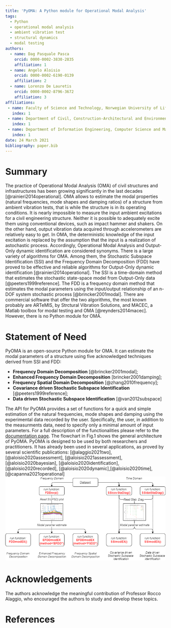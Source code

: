 ```yaml
---
title: 'PyOMA: A Python module for Operational Modal Analysis'
tags:
  - Python
  - operational modal analysis
  - ambient vibration test
  - structural dynamics
  - modal testing
authors:
  - name: Dag Pasquale Pasca
    orcid: 0000-0002-3830-2835
    affiliation: 1
  - name: Angelo Aloisio
    orcid: 0000-0002-6190-0139
    affiliation: 2
  - name: Lorenzo De Lauretis
    orcid: 0000-0002-8796-3672
    affiliation: 3
affiliations:
 - name: Faculty of Science and Technology, Norwegian University of Life Sciences, \AA s, Norway
   index: 1
 - name: Department of Civil, Construction-Architectural and Environmental Engineering, Università degli Studi dell'Aquila, L'Aquila, Italy
   index: 1
 - name: Department of Information Engineering, Computer Science and Mathematics, Università degli Studi dell'Aquila, L'Aquila, Italy
   index: 1
date: 24 March 2021
bibliography: paper.bib
---
```


# Summary
The practice of Operational Modal Analysis (OMA) of civil structures and
infrastructures has been growing significantly in the last decades 
[@rainieri2014operational]. OMA allows to estimate the modal properties 
(natural frequencies, mode shapes and damping ratios) of a structure from ambient 
vibration tests, that is while the structure is in its operating conditions. 
It is nearly impossible to measure the input ambient excitations for a civil
engineering structure. Neither it is possible to adequately excite them using 
conventional devices, such as impact hammer and shakers. On the other hand,
output vibration data acquired through accelerometers are relatively easy to get.
In OMA, the deterministic knowledge of the input excitation is replaced by the 
assumption that the input is a realization of astochastic process. Accordingly, 
Operational Modal Analysis and Output-Only dynamic identification are considered synonyms. 
There is a large variety of algorithms for OMA. Among them, the Stochastic Subspace 
Identification (SSI) and the Frequency Domain Decomposition (FDD) have proved to be 
effective and reliable algorithms for Output-Only dynamic identification 
[@rainieri2014operational]. The SSI is a time-domain method that estimates the 
stochastic state-space model from Output-Only data [@peeters1999reference]. The FDD 
is a frequency domain method that estimates the modal parameters using the input/output 
relationship of an n-DOF system stochastic process [@brincker2001modal]. There are
commercial software that offer the two algorithms, the most known probably are
ARTeMIS, by Strctural Vibration Solutions, and MACEC, a Matlab toolbox for modal 
testing and OMA [@reynders2014macec]. However, there is no Python module for OMA.


# Statement of Need
PyOMA is an open-source Python module for OMA. It can estimate the modal parameters
of a structure using five acknowledged techniques derived from SSI and FDD:
- **Frequency Domain Decomposition** [@brincker2001modal];
- **Enhanced Frequency Domain Decomposition** [brincker2001damping];
- **Frequency Spatial Domain Decomposition** [@zhang2010frequency];
- **Covariance driven Stochastic Subspace Identification** [@peeters1999reference];
- **Data driven Stochastic Subspace Identification** [@van2012subspace]

The API for PyOMA provides a set of functions for a quick and simple estimation of the 
natural frequencies, mode shapes and damping using the experimental data recorded 
by the user. Specifically, the user, in addition to the measurments data, need to
specify only a minimal amount of input parameters. For a full description of the 
functionalities please refer to the [documentation page](https://github.com/dagghe/PyOMA/wiki/Function-Description). 
The flowchart in Fig.1 shows the general architecture of PyOMA. PyOMA is designed to be 
used by both researchers and practitioners. It has already been used in several applications,
as proved by several scientific publications: [@alaggio2021two], [@aloisio2020assessment], 
[@aloisio2021assessment], [@aloisio2020bayesian], [@aloisio2020identification], 
[@aloisio2020recorded], [@aloisio2020dynamic],[@aloisio2020time], [@capanna2021operational]
![`PyOMA` flowchart.](Fig1.png)

# Acknowledgements
The authors acknowledge the meaningful contribution of Professor Rocco Alaggio, who
encouraged the authors to study and develop these topics.

# References
